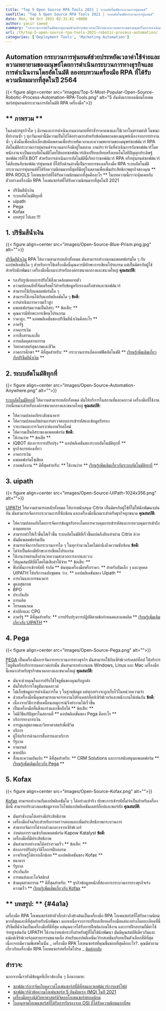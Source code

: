 ```yaml
---
title: "Top 5 Open Source RPA Tools 2021 | ระบบอัตโนมัติกระบวนการหุ่นยนต์" 
seoTitle: "Top 5 Open Source RPA Tools 2021 | ระบบอัตโนมัติกระบวนการหุ่นยนต์" 
date: Mon, 04 Oct 2021 02:31:01 +0000
author: yasir saeed
summary: "กระบวนการอัตโนมัติของหุ่นยนต์ช่วยประหยัดเวลาค่าใช้จ่ายและความพยายามของมนุษย์โดยการดำเนินกระบวนการทางธุรกิจโดยอัตโนมัติและการดำเนินงาน ลองทบทวนเครื่องมือ RPA ที่ได้รับความนิยมมากที่สุดในปี 2564" 
url: /th/top-5-open-source-rpa-tools-2021-robotic-process-automation/
categories: ['Deployment Tools', 'Marketing Automation']
---
```


## Automation กระบวนการหุ่นยนต์ช่วยประหยัดเวลาค่าใช้จ่ายและความพยายามของมนุษย์โดยการดำเนินกระบวนการทางธุรกิจและการดำเนินงานโดยอัตโนมัติ ลองทบทวนเครื่องมือ RPA ที่ได้รับความนิยมมากที่สุดในปี 2564

{{< figure align=center src="images/Top-5-Most-Popular-Open-Source-Robotic-Process-Automation-RPA-Tools.png" alt="5 อันดับแรกยอดนิยมโอเพนซอร์สหุ่นยนต์กระบวนการอัตโนมัติ RPA เครื่องมือ">}}


## ** ภาพรวม **
ในองค์กรธุรกิจใด ๆ มีงานและการดำเนินงานมากมายที่ทำซ้ำราคาแพงและใช้เวลาในธรรมชาติ ในขณะที่ทำงานซ้ำ ๆ ทุกวันเหล่านี้มีความเป็นไปได้อย่างมากสำหรับข้อผิดพลาดของมนุษย์เนื่องจากการทำงานซ้ำ ๆ ดังนั้นเพื่อหลีกเลี่ยงข้อผิดพลาดเพื่อประหยัดเวลาและความพยายามของมนุษย์ซอฟต์แวร์ RPA อัตโนมัติกระบวนการหุ่นยนต์จำนวนมากจึงมีอยู่ในตลาด
งานประจำวันที่ดำเนินการกับซอฟต์แวร์โดยพนักงานจะเป็นแบบอัตโนมัติโดยใช้บอทซอฟต์แวร์เชิงเปรียบเทียบหรือเทคโนโลยีปัญญาประดิษฐ์ ซอฟต์แวร์ที่ใช้ BOT สำหรับการดำเนินการอัตโนมัตินี้เรียกว่าซอฟต์แวร์ RPA หรือหุ่นยนต์ซอฟต์แวร์ไม่สับสนกับซอฟต์แวร์หุ่นยนต์ ที่ได้รับด้านล่างนี้เป็นรายการของเครื่องมือ RPA ระบบอัตโนมัติกระบวนการหุ่นยนต์ที่ได้รับความนิยมมากที่สุดที่มีอยู่ในตลาดเพื่อเพิ่มประสิทธิภาพธุรกิจของคุณ
** RPA ROOLS โอเพนซอร์สที่ได้รับความนิยมมากที่สุดคืออะไร ** ในบทความนี้เราจะคุ้นเคยกับตัวอย่างเครื่องมือ RPA โอเพนซอร์สที่ได้รับความนิยมมากที่สุดในปี 2021
  * ปริซึมสีน้ำเงิน
  * ระบบอัตโนมัติทุกที่
  * uipath
  * Pega
  * Kofax
  * บทสรุป
ไปเลย !!!

## 1. ปริซึมสีน้ำเงิน

{{< figure align=center src="images/Open-Source-Blue-Prism.png.jpg" alt="">}}

[ปริซึมสีน้ำเงิน][1] RPA ให้ความสามารถหลักทั้งหมด มันสามารถทำงานบนแพลตฟอร์มใด ๆ กับแอปพลิเคชันใด ๆ สำหรับการใช้เครื่องมือนี้คุณควรมีทักษะการเขียนโปรแกรม แต่เป็นมิตรกับผู้ใช้สำหรับนักพัฒนา เครื่องมือนี้เหมาะสำหรับองค์กรขนาดกลางและขนาดใหญ่
**คุณสมบัติ:**
  * รองรับรูปแบบการปรับใช้สิ่งแวดล้อมหลายตัว
  * ความปลอดภัยที่จัดเตรียมไว้สำหรับข้อมูลรับรองเครือข่ายและซอฟต์แวร์
  * สามารถใช้กับแพลตฟอร์มใด ๆ
  * สามารถใช้งานได้กับแอปพลิเคชันใด ๆ
**ข้อดี:**
  * การดำเนินการความเร็วสูง
  * แพลตฟอร์มความเป็นอิสระ
** ข้อเสีย: **
  * คุณควรมีทักษะการเขียนโปรแกรม
  * ราคาสูง.
** แอพพลิเคชั่นของปริซึมสีน้ำเงินคืออะไร **
  * ภาครัฐ
  * ภาคการเงิน
  * การสื่อสารและสื่อ
  * การผลิตอุตสาหกรรม
  * วิทยาศาสตร์สุขภาพและชีวิต
  * ภาคการศึกษา
** ดีที่สุดสำหรับ: ** กระบวนการแบ็คออฟฟิศอัตโนมัติ
** [เรียนรู้เพิ่มเติมเกี่ยวกับปริซึมสีน้ำเงิน][1] **

## 2. ระบบอัตโนมัติทุกที่

{{< figure align=center src="images/Open-Source-Automation-Anywhere.png" alt="">}}

[ระบบอัตโนมัติทุกที่][2] ให้ความสามารถหลักทั้งหมด มันให้บริการในสถานที่และคลาวด์ เครื่องมือที่ใช้งานง่ายนี้เหมาะสำหรับองค์กรขนาดกลางและขนาดใหญ่
**คุณสมบัติ:**
  * ให้ความปลอดภัยระดับธนาคาร
  * ให้ความปลอดภัยผ่านการตรวจสอบการเข้ารหัสและข้อมูลรับรอง
  * รายงานและการวิเคราะห์แบบเรียลไทม์
  * ให้ความเป็นอิสระของแพลตฟอร์ม
**ข้อดี:**
  * ใช้งานง่าย
** ข้อเสีย **
  * IQBOT ต้องการการปรับปรุง
** แอปพลิเคชันของระบบอัตโนมัติทุกที่ **
  * ธุรกิจการท่องเที่ยว
  * ภาคการเงิน
  * แพลตฟอร์มโซเชียล
  * ภาคพลังงาน
** ดีที่สุดสำหรับ: ** ใช้งานง่าย
** [เรียนรู้เพิ่มเติมเกี่ยวกับระบบอัตโนมัติทุกที่][2] **

## 3. uipath

{{< figure align=center src="images/Open-Source-UiPath-1024x356.png" alt="">}}

[UIPATH][3] ให้ความสามารถหลักทั้งหมด ให้การสนับสนุน Citrix เป็นมิตรกับผู้ใช้ที่ไม่ใช่นักพัฒนาเช่นกัน มันสามารถจัดการกระบวนการที่ซับซ้อน และเครื่องมือนี้เหมาะสำหรับธุรกิจทุกขนาด
**คุณสมบัติ:**
  * ให้ความปลอดภัยโดยการจัดการข้อมูลรับรองโดยการควบคุมการเข้ารหัสและการควบคุมการเข้าถึงตามบทบาท
  * สามารถทำให้เร็วขึ้นได้เร็วขึ้น ระบบอัตโนมัติที่เร็วขึ้นแปดถึงสิบเท่าผ่าน Citrix ด้วย
  * มันมีแพลตฟอร์มเปิด
  * สามารถจัดการกับกระบวนการใด ๆ ในทุกจำนวนโดยไม่คำนึงถึงความซับซ้อน
**ข้อดี:**
  * ไม่จำเป็นต้องมีทักษะการเขียนโปรแกรม
  * ใช้งานง่ายผ่านสิ่งอำนวยความสะดวกการลากและวาง
  * ให้คุณสมบัติที่ดีโดยไม่เสียค่าใช้จ่าย
** ข้อเสีย: **
  * ฟังก์ชั่นการเข้ารหัสที่ จำกัด
** ต้นทุนเครื่องมือหรือราคา: **
สำหรับทีมเล็ก ๆ และบุคคล UIPATH ให้บริการฉบับชุมชน ว่าง.
** แอปพลิเคชันของ Uipath **
  * การเงินและการธนาคาร
  * ดูแลสุขภาพ
  * BPO
  * ประกันภัย
  * การผลิต
  * โทรคมนาคม
  * ค้าปลีกและ CPG
  * ภาครัฐ
** ดีที่สุดสำหรับ: ** การปรับปรุงการปฏิบัติตามข้อกำหนดและผลผลิต
** [เรียนรู้เพิ่มเติมเกี่ยวกับ UIPATH][3] **

## 4. Pega

{{< figure align=center src="images/Open-Source-Pega.png" alt="">}}

[PEGA][4] เป็นเครื่องมือการจัดการกระบวนการทางธุรกิจ มันสามารถใช้กับเซิร์ฟเวอร์เดสก์ท็อป ให้บริการโซลูชันหรือบริการบนคลาวด์เท่านั้น มันสามารถทำงานบน Windows, Linux และ Mac เครื่องมือนี้เหมาะสำหรับธุรกิจขนาดกลางและขนาดใหญ่
**คุณสมบัติ:**
  * มันจะช่วยคุณในการปรับใช้โซลูชันของคุณกับลูกค้า
  * มันให้บริการโซลูชันบนคลาวด์
  * ไม่เก็บข้อมูลการดำเนินการใด ๆ ในฐานข้อมูล แต่ทุกอย่างจะถูกเก็บไว้ในหน่วยความจำ
  * ด้วยเครื่องมือนี้คุณสามารถแจกจ่ายงานไปยังเดสก์ท็อปเซิร์ฟเวอร์และพนักงานได้เช่นกัน
**ข้อดี:**
  * เนื่องจากวิธีการขับเคลื่อนเหตุการณ์จึงทำงานได้เร็วขึ้น
  * เป็นเครื่องมือที่แข็งแกร่งและเชื่อถือได้
** ข้อเสีย: **
  * ไม่มีวิธีแก้ปัญหาในสถานที่
** แอปพลิเคชันของ Pega คืออะไร **
  * บริการทางการเงิน
  * การดูแลสุขภาพและวิทยาศาสตร์เพื่อชีวิต
  * บริการ
  * ผู้ให้บริการด้านการสื่อสารและบริการ
  * รัฐบาล
  * ยานยนต์
  * ขายปลีก
  * สื่อและความบันเทิง
** ดีที่สุดสำหรับ: ** CRM Solutions และการสนับสนุนแพลตฟอร์ม
** [เรียนรู้เพิ่มเติมเกี่ยวกับ Pega][4] **

## 5. Kofax

{{< figure align=center src="images/Open-Source-Kofax.png" alt="">}}

[Kofax][5] สามารถทำงานกับแอปพลิเคชันใด ๆ ได้อย่างแท้จริง ทักษะการเข้ารหัสไม่จำเป็นสำหรับเครื่องมือนี้ สามารถประมวลผลข้อมูลจากเว็บไซต์แอปพลิเคชันเดสก์ท็อปและพอร์ทัล
**คุณสมบัติ:**
  * มันทำซ้ำงานได้อย่างมีประสิทธิภาพ
  * เครื่องมืออัจฉริยะสำหรับการตรวจสอบและเพิ่มประสิทธิภาพกระบวนการ
  * สามารถจัดการได้จากส่วนกลางจากเซิร์ฟเวอร์
  * ง่ายต่อการรวมเข้ากับแพลตฟอร์ม Kapow Katalyst
**ข้อดี:**
  * เครื่องมือที่มีประสิทธิภาพ
  * มันสามารถทำงานได้อย่างรวดเร็ว
** ข้อเสีย: **
  * ต้องการปรับปรุงวิดีโอการฝึกอบรม
  * อาจเรียนรู้ได้ยากเล็กน้อย
** แอปพลิเคชันของ Kofax **
  * ธนาคาร
  * รัฐบาล
  * ประกันภัย
  * การขนส่งและโลจิสติกส์
  * ข้ามอุตสาหกรรม
** ดีที่สุดสำหรับ: ** ธุรกิจข้อมูลหนักที่ต้องการกระบวนการทางธุรกิจเร่งความเร็ว
** [เรียนรู้เพิ่มเติมเกี่ยวกับ Kofax][5] **

## ** บทสรุป: ** {#4a1a}
เครื่องมือ RPA โอเพนซอร์สห้าตัวที่กล่าวถึงข้างต้นเป็นเครื่องมือ RPA โอเพนซอร์สที่ได้รับความนิยมมากที่สุดและดีที่สุดสำหรับนักพัฒนา นอกเหนือจากการเปรียบเทียบเครื่องมือแต่ละอย่างโดยละเอียดที่นี่ปริซึมสีน้ำเงินเป็นเครื่องมือที่ดีที่สุด แต่คุณควรได้รับการฝึกฝนก่อนใช้งาน และการฝึกอบรมก็มีค่าใช้จ่ายสูงเช่นกัน UIPATH ใช้งานง่ายแม้กระทั่งสำหรับผู้ที่ไม่ใช่นักพัฒนา มันมีคุณสมบัติเดียวกันและแม้แต่เซิร์ฟเวอร์อุตสาหกรรมขนาดเล็ก สำหรับแอปพลิเคชันเวิร์กสเตชันบริบทเป็นตัวเลือกที่ดีที่สุดเนื่องจากมีความพิเศษในนั้น
_ เครื่องมือ RPA โอเพนซอร์สที่คุณชื่นชอบที่สุดคืออะไร?. คุณมีคำถามเกี่ยวกับเครื่องมือ RPA โอเพนซอร์สหรือไม่โปรด _ [ติดต่อกลับ][6]

## สำรวจ:
นอกจากนี้เรายังมีข้อมูลที่เกี่ยวข้องอื่น ๆ อีกมากมาย:
  * [ซอฟต์แวร์การจัดเก็บคลาวด์โอเพ่นซอร์สที่ดีที่สุดและซอฟต์แวร์การแชร์ไฟล์][7]
  * [ซอฟต์แวร์คิวข้อความโอเพ่นซอร์ส 5 อันดับแรก (MQ) ในปี 2021][8]
  * [เครื่องมือทางนิติวิทยาศาสตร์ดิจิตอลโอเพนซอร์สยอดนิยม][9]
  * [ใบอนุญาตโอเพนซอร์สที่ได้รับการรับรองจาก OSI ที่ได้รับความนิยมมากที่สุด][10]

  
[1]: https://www.blueprism.com/
[2]: https://www.automationanywhere.com/
[3]: https://www.uipath.com/
[4]: https://www.pega.com/
[5]: https://www.kofax.com/
[6]: mailto:yasir.saeed@aspose.com
[7]: https://products.containerize.com/backup-and-sync/
[8]: https://blog.containerize.com/message-queue-software/top-5-open-source-message-queue-software-in-2021/
[9]: https://blog.containerize.com/digital-forensic-tools/top-5-open-source-digital-forensic-tools-in-2021/
[10]: https://blog.containerize.com/licenses-standards/top-5-most-popular-osi-approved-open-source-licenses-of-2021/
